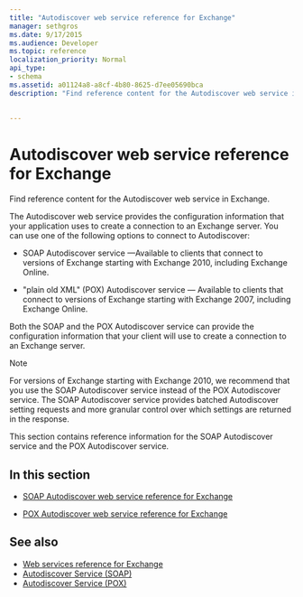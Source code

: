 ```yaml
---
title: "Autodiscover web service reference for Exchange"
manager: sethgros
ms.date: 9/17/2015
ms.audience: Developer
ms.topic: reference
localization_priority: Normal
api_type:
- schema
ms.assetid: a01124a8-a8cf-4b80-8625-d7ee05690bca
description: "Find reference content for the Autodiscover web service in Exchange."
 
 
---
```


# Autodiscover web service reference for Exchange

Find reference content for the Autodiscover web service in Exchange.
  
The Autodiscover web service provides the configuration information that your application uses to create a connection to an Exchange server. You can use one of the following options to connect to Autodiscover:
  
- SOAP Autodiscover service —Available to clients that connect to versions of Exchange starting with Exchange 2010, including Exchange Online.
    
- "plain old XML" (POX) Autodiscover service — Available to clients that connect to versions of Exchange starting with Exchange 2007, including Exchange Online. 
    
Both the SOAP and the POX Autodiscover service can provide the configuration information that your client will use to create a connection to an Exchange server.
  
> [!NOTE]
> For versions of Exchange starting with Exchange 2010, we recommend that you use the SOAP Autodiscover service instead of the POX Autodiscover service. The SOAP Autodiscover service provides batched Autodiscover setting requests and more granular control over which settings are returned in the response. 
  
This section contains reference information for the SOAP Autodiscover service and the POX Autodiscover service.
  
## In this section
<a name="bk_InThisSection"> </a>

- [SOAP Autodiscover web service reference for Exchange](soap-autodiscover-web-service-reference-for-exchange.md)
    
- [POX Autodiscover web service reference for Exchange](pox-autodiscover-web-service-reference-for-exchange.md)
    
## See also

- [Web services reference for Exchange](web-services-reference-for-exchange.md)
- [Autodiscover Service (SOAP)](http://msdn.microsoft.com/library/e24d1a1f-0d20-4bd9-ae4c-9112ecacea78%28Office.15%29.aspx)
- [Autodiscover Service (POX)](http://msdn.microsoft.com/library/13c54de3-a91c-4424-8732-99dd8f2162ec%28Office.15%29.aspx)
    

